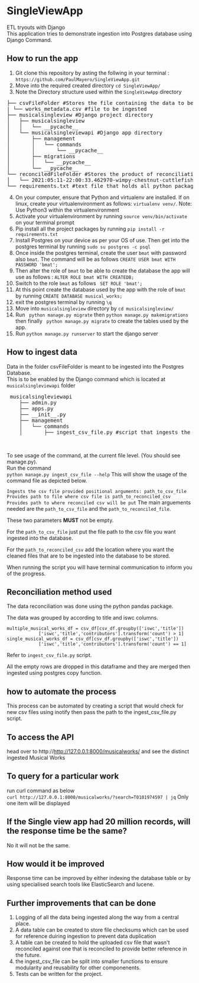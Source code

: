 # SingleViewApp
ETL tryouts with Django  
This application tries to demonstrate ingestion into Postgres database using Django Command.  


## How to run the app  
1. Git clone this repository by asting the follwing in your terminal : `https://github.com/PaulMayero/SingleViewApp.git`  
2. Move into the required created directory `cd SingleViewApp/`  
3. Note the Directory structure used  within the `SingleViewApp` directory  
<pre>
├── csvFileFolder #Stores the file containing the data to be reconciled and ingested into Postgres
| └── works_metadata.csv #file to be ingested
├── musicalsingleview #Django project directory
│   ├── musicalsingleview
│   │   └── __pycache__
│   └── musicalsingleviewapi #Django app directory
│       ├── management
│       │   └── commands 
│       │       └── __pycache__
│       ├── migrations
│       │   └── __pycache__
│       └── __pycache__
└── reconciledFileFolder #Stores the product of reconciliation, i.e file produced after reconciliation and is ingested into Postgres
│   └── 2021:05:11-22:00:33.462970-wimpy-chestnut-cuttlefish.csv file that is being produced
└── requirements.txt #text file that holds all python packages used in the project
</pre>
  
4. On your computer, ensure that Python and virtualenv are installed. If on linux, create your virtualenvironment as follows: `virtualenv venv/`. 
Note: Use Python3 within the virtualenvironment  
5. Activate your virtualenvironment by running `source venv/bin/activate`  on your terminal prompt  
6. Pip install all the project packages by running `pip install -r requirements.txt`
7. Install Postgres on your device as per your OS of use. Then get into the postgres terminal by running `sudo su postgres -c psql`
8. Once inside the postgres terminal, create the user `bmat` with password also `bmat`. The command will be as follows `CREATE USER bmat WITH PASSWORD 'bmat';`  
9. Then alter the role of `bmat` to be able to create the database the app will use as follows : `ALTER ROLE bmat WITH CREATEDB;` 
10. Switch to the role `bmat` as follows ` SET ROLE 'bmat';`   
11. At this point create the database used by the app with the role of `bmat` by running `CREATE DATABASE musical_works;`  
12. exit the postgres terminal by running `\q` 
13. Move into `musicalsingleview` directory by `cd musicalsingleview/`  
14. Run ` python manage.py migrate` then `python manage.py makemigrations` then finally ` python manage.py migrate` to create the tables used by the app.    
15. Run `python manage.py runserver` to start the django server    

## How to ingest data
Data in the folder csvFileFolder is meant to be ingested into the Postgres Database.  
This is to be enabled by the Django command which is located at `musicalsingleviewapi` folder  
<pre>
 musicalsingleviewapi
    ├── admin.py
    ├── apps.py
    ├── __init__.py
    ├── management
    │   └── commands
    │       ├── ingest_csv_file.py #script that ingests the csv file after reconciliation
   

</pre>
To see usage of the command, at the current file level. (You should see manage.py).  
Run the command  
`
python manage.py ingest_csv_file --help
`
This will show the usage of the command file as depicted below. 

`
Ingests the csv file provided
positional arguments:
  path_to_csv_file      Provides path to file where csv file is
  path_to_reconciled_csv Provides path to where reconciled csv will be put
`
The main arguements needed are the `path_to_csv_file` and the `path_to_reconciled_file`. 

These two parameters **MUST** not be empty.  

For the `path_to_csv_file` just put the file path to the csv file you want ingested into the database.  

For the `path_to_reconciled_csv` add the location where you want the cleaned files that are to be ingested into the database to be stored.

When running the script you will have terminal communication to inform you of the progress.

## Reconciliation method used  

The data reconciliation was done using the python pandas package.  

The data was grouped by according to title and iswc columns.  

```
multiple_musical_works_df = csv_df[csv_df.groupby(['iswc','title'])
            ['iswc','title','contributors'].transform('count') > 1]
single_musical_works_df = csv_df[csv_df.groupby(['iswc','title'])
            ['iswc','title','contributors'].transform('count') == 1]
```
Refer to `ingest_csv_file.py` script.

All the empty rows are dropped in this dataframe and they are merged then ingested using postgres copy function.  

## how to automate the process
This process can be automated by creating a script that would check for new csv files using inotify then pass the path to the ingest_csv_file.py script.  


## To access the API 
head over to http://http://127.0.0.1:8000/musicalworks/ and see the distinct ingested Musical Works

## To query for a particular work
run curl command as below  
`
curl http://127.0.0.1:8000/musicalworks/?search=T0101974597 | jq
`
Only one item will be displayed

## If the Single view app had 20 million records, will the response time be the same?
No it will not be the same.

## How would it be improved
Response time can be improved by either indexing the database table or by using specialised search tools like ElasticSearch and lucene.

## Further improvements that can be done
1. Logging of all the data being ingested along the way from a central place.
2. A data table can be created to store file checksums which can be used for reference duiring ingestion to prevent data duplication
3. A table can be created to hold the uploaded csv file that wasn't reconciled against one that is reconciled to provide better reference in the future.
4. the ingest_csv_file can be split into smaller functions to ensure modularity and reusability for other componenents.
5. Tests can be written for the project.


